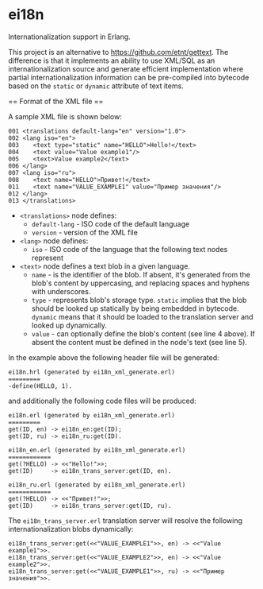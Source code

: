 ei18n
=====

Internationalization support in Erlang.

This project is an alternative to https://github.com/etnt/gettext. The difference
is that it implements an ability to use XML/SQL as an internationalization source and
generate efficient implementation where partial internationalization information
can be pre-compiled into bytecode based on the `static` or `dynamic` attribute
of text items.

== Format of the XML file ==

A sample XML file is shown below:

    001 <translations default-lang="en" version="1.0">
    002 <lang iso="en">
    003    <text type="static" name="HELLO">Hello!</text>
    004    <text value="Value example1"/>
    005    <text>Value example2</text>
    006 </lang>
    007 <lang iso="ru">
    008    <text name="HELLO">Привет!</text>
    011    <text name="VALUE_EXAMPLE1" value="Пример значения"/>
    012 </lang>
    013 </translations>

* `<translations>` node defines:
    * `default-lang` - ISO code of the default language
    * `version` - version of the XML file
* `<lang>` node defines:
    * `iso` - ISO code of the language that the following text nodes represent
* `<text>` node defines a text blob in a given language.
    * `name` - is the identifier of the blob. If absent, it's generated from
               the blob's content by uppercasing, and replacing spaces and hyphens
               with underscores.
    * `type` - represents blob's storage type.  `static` implies that the blob
               should be looked up statically by being embedded in bytecode.
               `dynamic` means that it should be loaded to the translation server
               and looked up dynamically.
    * `value` - can optionally define the blob's content (see line 4 above).
               If absent the content must be defined in the node's text (see line 5).

In the example above the following header file will be generated:

    ei18n.hrl (generated by ei18n_xml_generate.erl)
    =========
    -define(HELLO, 1).

and additionally the following code files will be produced:

    ei18n.erl (generated by ei18n_xml_generate.erl)
    =========
    get(ID, en) -> ei18n_en:get(ID);
    get(ID, ru) -> ei18n_ru:get(ID).

    ei18n_en.erl (generated by ei18n_xml_generate.erl)
    ============
    get(?HELLO) -> <<"Hello!">>;
    get(ID)     -> ei18n_trans_server:get(ID, en).

    ei18n_ru.erl (generated by ei18n_xml_generate.erl)
    ============
    get(?HELLO) -> <<"Привет!">>;
    get(ID)     -> ei18n_trans_server:get(ID, ru).

    
The `ei18n_trans_server.erl` translation server will resolve the following
internationalization blobs dynamically:

    ei18n_trans_server:get(<<"VALUE_EXAMPLE1">>, en) -> <<"Value example1">>.
    ei18n_trans_server:get(<<"VALUE_EXAMPLE2">>, en) -> <<"Value example2">>.
    ei18n_trans_server:get(<<"VALUE_EXAMPLE1">>, ru) -> <<"Пример значения">>.


